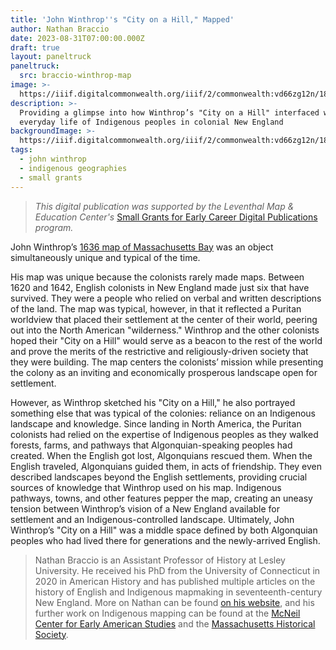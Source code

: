 ```yaml
---
title: 'John Winthrop''s "City on a Hill," Mapped'
author: Nathan Braccio
date: 2023-08-31T07:00:00.000Z
draft: true
layout: paneltruck
paneltruck:
  src: braccio-winthrop-map
image: >-
  https://iiif.digitalcommonwealth.org/iiif/2/commonwealth:vd66zg12n/1847,1940,1809,748/1200,/0/default.jpg
description: >-
  Providing a glimpse into how Winthrop’s "City on a Hill" interfaced with
  everyday life of Indigenous peoples in colonial New England
backgroundImage: >-
  https://iiif.digitalcommonwealth.org/iiif/2/commonwealth:vd66zg12n/1847,1940,1809,748/1200,/0/default.jpg
tags:
  - john winthrop
  - indigenous geographies
  - small grants
---
```


> *This digital publication was supported by the Leventhal Map & Education Center's* [Small Grants for Early Career Digital Publications](http://leventhalmap.org/research/digital-publication-small-grants/) *program.*

John Winthrop’s [1636 map of Massachusetts Bay](http://explore.bl.uk/BLVU1:LSCOP-ALL:BLL01004987801) was an object simultaneously unique and typical of the time.

His map was unique because the colonists rarely made maps. Between 1620 and 1642, English colonists in New England made just six that have survived. They were a people who relied on verbal and written descriptions of the land. The map was typical, however, in that it reflected a Puritan worldview that placed their settlement at the center of their world, peering out into the North American "wilderness." Winthrop and the other colonists hoped their "City on a Hill" would serve as a beacon to the rest of the world and prove the merits of the restrictive and religiously-driven society that they were building. The map centers the colonists’ mission while presenting the colony as an inviting and economically prosperous landscape open for settlement.

However, as Winthrop sketched his "City on a Hill," he also portrayed something else that was typical of the colonies: reliance on an Indigenous landscape and knowledge. Since landing in North America, the Puritan colonists had relied on the expertise of Indigenous peoples as they walked forests, farms, and pathways that Algonquian-speaking peoples had created. When the English got lost, Algonquians rescued them. When the English traveled, Algonquians guided them, in acts of friendship. They even described landscapes beyond the English settlements, providing crucial sources of knowledge that Winthrop used on his map. Indigenous pathways, towns, and other features pepper the map, creating an uneasy tension between Winthrop’s vision of a New England available for settlement and an Indigenous-controlled landscape. Ultimately, John Winthrop’s "City on a Hill" was a middle space defined by both Algonquian peoples who had lived there for generations and the newly-arrived English.

> Nathan Braccio is an Assistant Professor of History at Lesley University. He received his PhD from the University of Connecticut in 2020 in American History and has published multiple articles on the history of English and Indigenous mapmaking in seventeenth-century New England. More on Nathan can be found [on his website](https://nathanbraccio.com), and his further work on Indigenous mapping can be found at the [McNeil Center for Early American Studies](https://web.sas.upenn.edu/earlyamericanstudies/2022/03/13/quassaquanchs-and-shaumpishuhs-1639-map-of-the-connecticut-coast/) and the [Massachusetts Historical Society](https://www.masshist.org/object-of-the-month/objects/january-2023).
